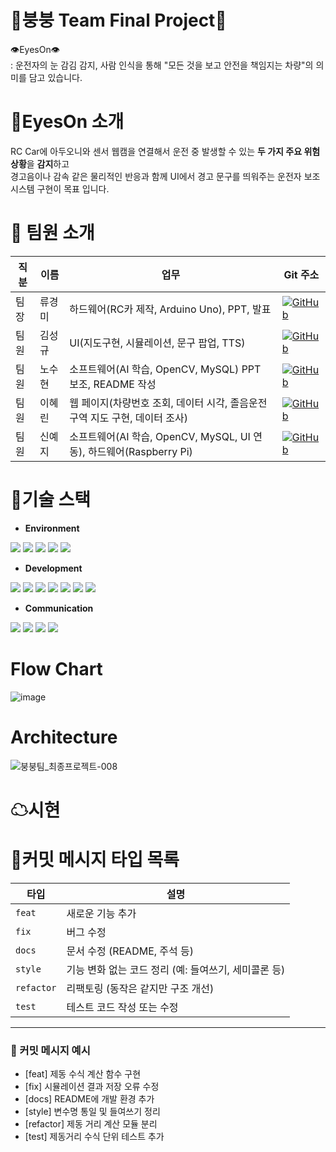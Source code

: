 🚗붕붕 Team Final Project🚗
=============================
👁️EyesOn👁️\
: 운전자의 눈 감김 감지, 사람 인식을 통해
"모든 것을 보고 안전을 책임지는 차량"의 의미를 담고 있습니다.

# 🔔EyesOn 소개
RC Car에 아두오니와 센서 웹캠을 연결해서 운전 중 발생할 수 있는 **두 가지 주요 위험 상황**을 **감지**하고    
경고음이나 감속 같은 물리적인 반응과 함께 UI에서 경고 문구를 띄워주는 운전자 보조 시스템 구현이 목표 입니다.


# 👥 팀원 소개
|직분|이름|업무|Git 주소|
|--|--|--|--|
|팀장|류경미|하드웨어(RC카 제작, Arduino Uno), PPT, 발표|[![GitHub](https://img.shields.io/badge/GitHub-BunnyByee-black?logo=github)](https://github.com/ggmmi1)|
|팀원|김성규|UI(지도구현, 시뮬레이션, 문구 팝업, TTS)|[![GitHub](https://img.shields.io/badge/GitHub-hhhhhhyun-black?logo=github)](https://github.com/Seonggyu-art)|
|팀원|노수현|소프트웨어(AI 학습, OpenCV, MySQL) PPT 보조, README 작성|[![GitHub](https://img.shields.io/badge/GitHub-hhhhhhyun-black?logo=github)](https://github.com/hhhhhhyun)|
|팀원|이혜린|웹 페이지(차량번호 조회, 데이터 시각, 졸음운전 구역 지도 구현, 데이터 조사)|[![GitHub](https://img.shields.io/badge/GitHub-hhhhhhyun-black?logo=github)](https://github.com/hyerin00)|
|팀원|신예지|소프트웨어(AI 학습, OpenCV, MySQL, UI 연동), 하드웨어(Raspberry Pi)|[![GitHub](https://img.shields.io/badge/GitHub-hhhhhhyun-black?logo=github)](https://github.com/hyerin00)|

# 🔧기술 스택
- **Environment**

<img src="https://img.shields.io/badge/c++-00599C?style=for-the-badge&logo=c%2B%2B&logoColor=white"> <img src="https://img.shields.io/badge/python-3776AB?style=for-the-badge&logo=python&logoColor=white">
<img src="https://img.shields.io/badge/github-181717?style=for-the-badge&logo=github&logoColor=white">
<img src="https://img.shields.io/badge/git-F05032?style=for-the-badge&logo=git&logoColor=white">
 <img src="https://img.shields.io/badge/jupyter-F37626?style=for-the-badge&logo=jupyter&logoColor=white">

- **Development**

<img src="https://img.shields.io/badge/opencv-5C3EE8?style=for-the-badge&logo=opencv&logoColor=white"> <img src="https://img.shields.io/badge/arduino-5C3EE8?style=for-the-badge&logo=arduino&logoColor=white">
<img src="https://img.shields.io/badge/opencv-00878F?style=for-the-badge&logo=opencv&logoColor=white">
<img src="https://img.shields.io/badge/raspberrypi-A22846?style=for-the-badge&logo=raspberrypi&logoColor=white">
<img src="https://img.shields.io/badge/onnx-005CED?style=for-the-badge&logo=onnx&logoColor=white">
<img src="https://img.shields.io/badge/mariadb-003545?style=for-the-badge&logo=mariadb&logoColor=white">
<img src="https://img.shields.io/badge/mysql-003B57?style=for-the-badge&logo=mysql&logoColor=white">

- **Communication**

<img src="https://img.shields.io/badge/Notion-000000?style=for-the-badge&logo=notion&logoColor=white"> <img src="https://img.shields.io/badge/Kakaotalk-FFCD00?style=for-the-badge&logo=kakaotalk&logoColor=white"> <img src="https://img.shields.io/badge/Discord-5865F2?style=for-the-badge&logo=discord&logoColor=white"> <img src="https://img.shields.io/badge/Slack-4A154B?style=for-the-badge&logo=slack&logoColor=white">

# Flow Chart
![image](https://github.com/user-attachments/assets/c40e1aed-893c-4555-a3af-6d7161cf2b55)

# Architecture
![붕붕팀_최종프로젝트-008](https://github.com/user-attachments/assets/01c0238b-b310-4f59-998a-c3fa8fd3d2e3)



# ☁시현


# 💬커밋 메시지 타입 목록

| 타입       | 설명                                                 |
| ---------- | ---------------------------------------------------- |
| `feat`     | 새로운 기능 추가                                     |
| `fix`      | 버그 수정                                            |
| `docs`     | 문서 수정 (README, 주석 등)                          |
| `style`    | 기능 변화 없는 코드 정리 (예: 들여쓰기, 세미콜론 등) |
| `refactor` | 리팩토링 (동작은 같지만 구조 개선)                   |
| `test`     | 테스트 코드 작성 또는 수정                           |

---

### 📝 커밋 메시지 예시

- [feat] 제동 수식 계산 함수 구현
- [fix] 시뮬레이션 결과 저장 오류 수정
- [docs] README에 개발 환경 추가
- [style] 변수명 통일 및 들여쓰기 정리
- [refactor] 제동 거리 계산 모듈 분리
- [test] 제동거리 수식 단위 테스트 추가
